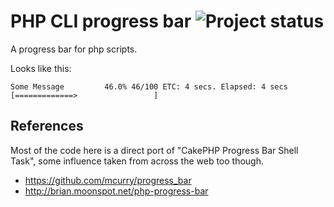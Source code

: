 # PHP CLI progress bar ![Project status](http://stillmaintained.com/AD7six/php-cli-progress-bar.png)

A progress bar for php scripts.

Looks like this: 

	Some Message         46.0% 46/100 ETC: 4 secs. Elapsed: 4 secs [=============>                 ]

## References

Most of the code here is a direct port of "CakePHP Progress Bar Shell Task", some influence taken from across the web too though.

* https://github.com/mcurry/progress_bar
* http://brian.moonspot.net/php-progress-bar
